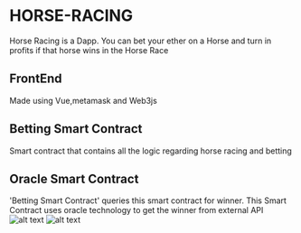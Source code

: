 # HORSE-RACING
Horse Racing is a Dapp. You can bet your ether on a Horse and turn in profits if that horse wins in the Horse Race
<br/>
## FrontEnd
Made using Vue,metamask and Web3js
<br/>
## Betting Smart Contract 
Smart contract that contains all the logic regarding horse racing and betting
<br/>
## Oracle Smart Contract
'Betting Smart Contract' queries this smart contract for winner. This Smart Contract uses oracle technology to get the winner from external API
![alt text](https://cryptozombies.io/course/static/image/lesson-14/EthPriceOracleOverview.png)
![alt text](https://github.com/harshkumarchourasia/HORSE-RACING/blob/main/app.png)
